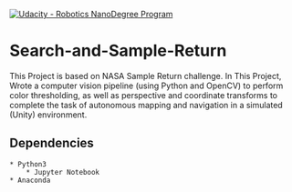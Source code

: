 [![Udacity - Robotics NanoDegree Program](https://s3-us-west-1.amazonaws.com/udacity-robotics/Extra+Images/RoboND_flag.png)](https://www.udacity.com/robotics)

# Search-and-Sample-Return
This Project is based on NASA Sample Return challenge. In This Project, Wrote a computer vision pipeline (using Python and OpenCV) to perform color thresholding, as well as perspective and coordinate transforms to complete the task of autonomous mapping and navigation in a simulated (Unity) environment.

## Dependencies
	* Python3
        * Jupyter Notebook
	* Anaconda


